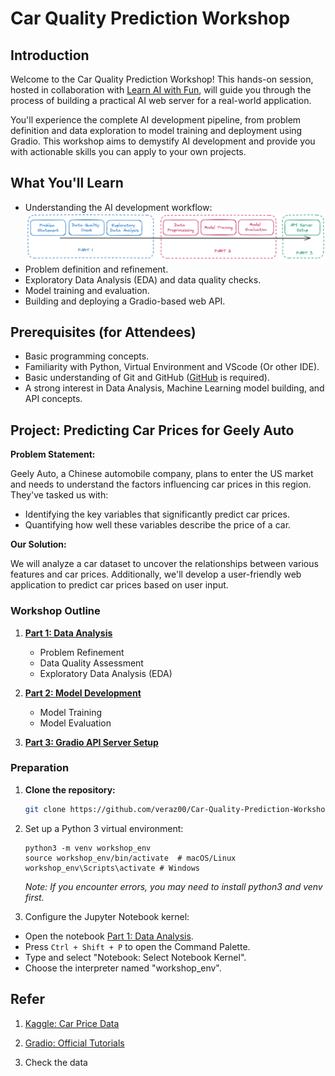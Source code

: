 # Car Quality Prediction Workshop

## Introduction

Welcome to the Car Quality Prediction Workshop! This hands-on session, hosted in collaboration with [Learn AI with Fun](./static/post.jpeg), will guide you through the process of building a practical AI web server for a real-world application.

You'll experience the complete AI development pipeline, from problem definition and data exploration to model training and deployment using Gradio. This workshop aims to demystify AI development and provide you with actionable skills you can apply to your own projects.

## What You'll Learn

* Understanding the AI development workflow:
    ![](./static/workflow.png)
* Problem definition and refinement.
* Exploratory Data Analysis (EDA) and data quality checks.
* Model training and evaluation.
* Building and deploying a Gradio-based web API.

## Prerequisites (for Attendees)

* Basic programming concepts.
* Familiarity with Python, Virtual Environment and VScode (Or other IDE).
* Basic understanding of Git and GitHub ([GitHub](https://github.com/) is required).
* A strong interest in Data Analysis, Machine Learning model building, and API concepts.



## Project: Predicting Car Prices for Geely Auto

**Problem Statement:**

Geely Auto, a Chinese automobile company, plans to enter the US market and needs to understand the factors influencing car prices in this region. They've tasked us with:

* Identifying the key variables that significantly predict car prices.
* Quantifying how well these variables describe the price of a car.

**Our Solution:**

We will analyze a car dataset to uncover the relationships between various features and car prices. Additionally, we'll develop a user-friendly web application to predict car prices based on user input.

### Workshop Outline

1.  [**Part 1: Data Analysis**](./part-1-2-data-analysis-model-training.ipynb)
    * Problem Refinement
    * Data Quality Assessment
    * Exploratory Data Analysis (EDA)

2.  [**Part 2: Model Development**](./part-1-2-data-analysis-model-training.ipynb)
    * Model Training
    * Model Evaluation

3.  [**Part 3: Gradio API Server Setup**](./part-3-api-development.py)


### Preparation

1. **Clone the repository:**
   ```bash
   git clone https://github.com/veraz00/Car-Quality-Prediction-Workshop.git
    ```
2. Set up a Python 3 virtual environment:
    ```
    python3 -m venv workshop_env
    source workshop_env/bin/activate  # macOS/Linux
    workshop_env\Scripts\activate # Windows
    ```
    *Note: If you encounter errors, you may need to install python3 and venv first.*

3. Configure the Jupyter Notebook kernel:

- Open the notebook [Part 1: Data Analysis](./part-1-2-data-analysis-model-training.ipynb).
- Press `Ctrl + Shift + P` to open the Command Palette.
- Type and select "Notebook: Select Notebook Kernel".
- Choose the interpreter named "workshop_env".



## Refer 
1. [Kaggle: Car Price Data](https://www.kaggle.com/datasets/imgowthamg/car-price)
2. [Gradio: Official Tutorials](https://www.gradio.app/guides/quickstart)




1. Check the data 
